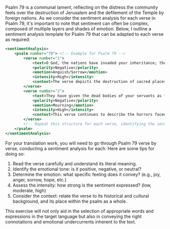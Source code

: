 Psalm 79 is a communal lament, reflecting on the distress the community feels over the destruction of Jerusalem and the defilement of the Temple by foreign nations. As we consider the sentiment analysis for each verse in Psalm 79, it's important to note that sentiment can often be complex, composed of multiple layers and shades of emotion. Below, I outline a sentiment analysis template for Psalm 79 that can be adapted to each verse as required:

```xml
<sentimentAnalysis>
    <psalm number="79"> <!-- Example for Psalm 79 -->
        <verse number="1">
            <text>O God, the nations have invaded your inheritance; they have defiled your holy temple, they have reduced Jerusalem to rubble.</text>
            <polarity>Negative</polarity>
            <emotion>Anguish/Sorrow</emotion>
            <intensity>High</intensity>
            <context>The verse depicts the destruction of sacred places in Jerusalem, symbolizing deep communal trauma.</context>
        </verse>
        <verse number="2">
            <text>They have given the dead bodies of your servants as food to the birds of the sky, the flesh of your faithful ones to the beasts of the earth.</text>
            <polarity>Negative</polarity>
            <emotion>Mourning</emotion>
            <intensity>High</intensity>
            <context>This verse continues to describe the horrors faced by the community. It suggests profound disrespect for the dead, which compounds the community's suffering.</context>
        </verse>
        <!-- Repeat this structure for each verse, identifying the sentiment and context. -->
    </psalm>
</sentimentAnalysis>
```

For your translation work, you will need to go through Psalm 79 verse by verse, conducting a sentiment analysis for each. Here are some tips for doing so:

1. Read the verse carefully and understand its literal meaning.
2. Identify the emotional tone: is it positive, negative, or neutral?
3. Determine the emotion: what specific feeling does it convey? (e.g., joy, anger, sorrow, hope, etc.)
4. Assess the intensity: how strong is the sentiment expressed? (low, moderate, high)
5. Consider the context: relate the verse to its historical and cultural background, and its place within the psalm as a whole.

This exercise will not only aid in the selection of appropriate words and expressions in the target language but also in conveying the right connotations and emotional undercurrents inherent to the text.
